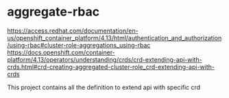 # aggregate-rbac

https://access.redhat.com/documentation/en-us/openshift_container_platform/4.13/html/authentication_and_authorization/using-rbac#cluster-role-aggregations_using-rbac
https://docs.openshift.com/container-platform/4.13/operators/understanding/crds/crd-extending-api-with-crds.html#crd-creating-aggregated-cluster-role_crd-extending-api-with-crds

This project contains all the definition to extend api with specific crd
